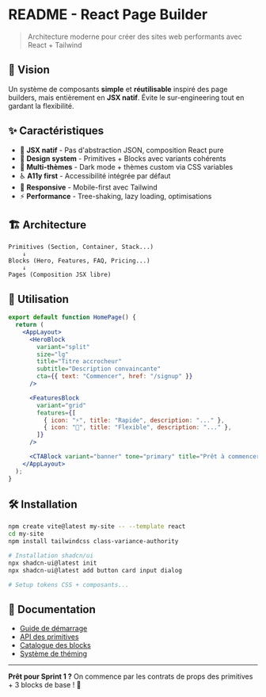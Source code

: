 # README - React Page Builder

> Architecture moderne pour créer des sites web performants avec React + Tailwind

## 🎯 Vision

Un système de composants **simple** et **réutilisable** inspiré des page builders, mais entièrement en **JSX natif**. Évite le sur-engineering tout en gardant la flexibilité.

## ✨ Caractéristiques

- 🚀 **JSX natif** - Pas d'abstraction JSON, composition React pure
- 🎨 **Design system** - Primitives + Blocks avec variants cohérents
- 🌙 **Multi-thèmes** - Dark mode + thèmes custom via CSS variables
- ♿ **A11y first** - Accessibilité intégrée par défaut
- 📱 **Responsive** - Mobile-first avec Tailwind
- ⚡ **Performance** - Tree-shaking, lazy loading, optimisations

## 🏗️ Architecture

```
Primitives (Section, Container, Stack...)
    ↓
Blocks (Hero, Features, FAQ, Pricing...)
    ↓
Pages (Composition JSX libre)
```

## 🚀 Utilisation

```jsx
export default function HomePage() {
  return (
    <AppLayout>
      <HeroBlock
        variant="split"
        size="lg"
        title="Titre accrocheur"
        subtitle="Description convaincante"
        cta={{ text: "Commencer", href: "/signup" }}
      />

      <FeaturesBlock
        variant="grid"
        features={[
          { icon: "⚡", title: "Rapide", description: "..." },
          { icon: "🎨", title: "Flexible", description: "..." },
        ]}
      />

      <CTABlock variant="banner" tone="primary" title="Prêt à commencer ?" />
    </AppLayout>
  );
}
```

## 🛠️ Installation

```bash
npm create vite@latest my-site -- --template react
cd my-site
npm install tailwindcss class-variance-authority

# Installation shadcn/ui
npx shadcn-ui@latest init
npx shadcn-ui@latest add button card input dialog

# Setup tokens CSS + composants...
```

## 📖 Documentation

- [Guide de démarrage](docs/getting-started.md)
- [API des primitives](docs/primitives.md)
- [Catalogue des blocks](docs/blocks.md)
- [Système de théming](docs/theming.md)

---

**Prêt pour Sprint 1 ?** On commence par les contrats de props des primitives + 3 blocks de base ! 🎯
